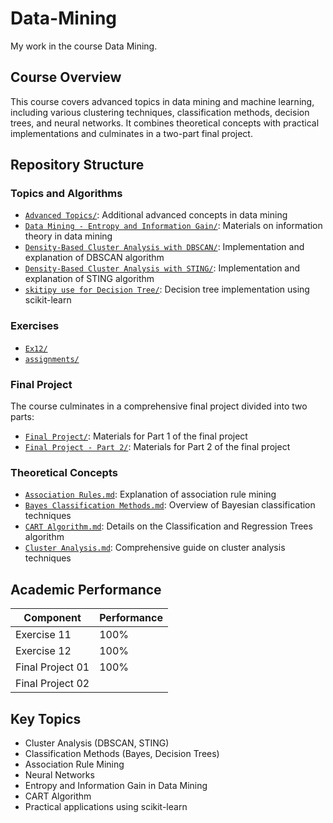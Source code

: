 # Data-Mining
My work in the course Data Mining.

## Course Overview

This course covers advanced topics in data mining and machine learning, including various clustering techniques, classification methods, decision trees, and neural networks. It combines theoretical concepts with practical implementations and culminates in a two-part final project.

## Repository Structure

### Topics and Algorithms
- [`Advanced Topics/`](./Advanced%20Topics): Additional advanced concepts in data mining
- [`Data Mining - Entropy and Information Gain/`](./Data%20Mining%20-%20Entropy%20and%20Information%20Gain): Materials on information theory in data mining
- [`Density-Based Cluster Analysis with DBSCAN/`](./Density-Based%20Cluster%20Analysis%20with%20DBSCAN): Implementation and explanation of DBSCAN algorithm
- [`Density-Based Cluster Analysis with STING/`](./Density-Based%20Cluster%20Analysis%20with%20STING): Implementation and explanation of STING algorithm
- [`skitipy use for Decision Tree/`](./skitipy%20use%20for%20Decision%20Tree): Decision tree implementation using scikit-learn

### Exercises
- [`Ex12/`](./Ex12)
- [`assignments/`](./assignments)

### Final Project
The course culminates in a comprehensive final project divided into two parts:
- [`Final Project/`](./Final%20Project): Materials for Part 1 of the final project
- [`Final Project - Part 2/`](./Final%20Project%20-%20Part%202): Materials for Part 2 of the final project

### Theoretical Concepts
- [`Association Rules.md`](./Association%20Rules.md): Explanation of association rule mining
- [`Bayes Classification Methods.md`](./Bayes%20Classification%20Methods.md): Overview of Bayesian classification techniques
- [`CART Algorithm.md`](./CART%20Algorithm.md): Details on the Classification and Regression Trees algorithm
- [`Cluster Analysis.md`](./Cluster%20Analysis.md): Comprehensive guide on cluster analysis techniques


## Academic Performance

| Component | Performance |
|-----------|-------------|
| Exercise 11 | 100% |
| Exercise 12 | 100% |
| Final Project 01 | 100% |
| Final Project 02 |  |

## Key Topics

- Cluster Analysis (DBSCAN, STING)
- Classification Methods (Bayes, Decision Trees)
- Association Rule Mining
- Neural Networks
- Entropy and Information Gain in Data Mining
- CART Algorithm
- Practical applications using scikit-learn

